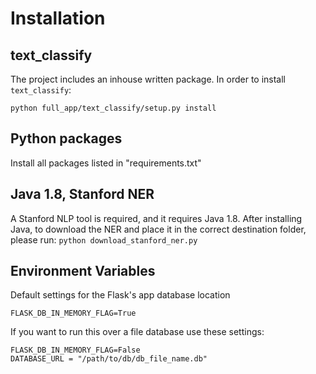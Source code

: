 
# Installation

## text_classify

The project includes an inhouse written package. In order to install `text_classify`:

```python full_app/text_classify/setup.py install```

## Python packages

Install all packages listed in "requirements.txt"

## Java 1.8, Stanford NER
A Stanford NLP tool is required, and it requires Java 1.8.
After installing Java, to download the NER and place it in the correct destination folder, please run:
```python download_stanford_ner.py```


## Environment Variables

Default settings for the Flask's app database location
```
FLASK_DB_IN_MEMORY_FLAG=True
```

If you want to run this over a file database use these settings:
```
FLASK_DB_IN_MEMORY_FLAG=False
DATABASE_URL = "/path/to/db/db_file_name.db" 
```

